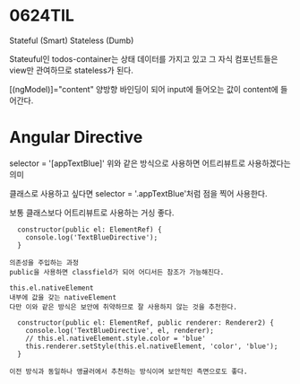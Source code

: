 # 0624TIL

Stateful (Smart)
Stateless (Dumb)

Stateuful인 todos-container는 상태 데이터를 가지고 있고 그 자식 컴포넌트들은 view만 관여하므로 stateless가 된다.

[(ngModel)]="content"
양방향 바인딩이 되어 input에 들어오는 값이 content에 들어간다.

# Angular Directive
selector = '[appTextBlue]'
위와 같은 방식으로 사용하면 어트리뷰트로 사용하겠다는 의미

클래스로 사용하고 싶다면
selector = '.appTextBlue'처럼 점을 찍어 사용한다.

보통 클래스보다 어트리뷰트로 사용하는 거싱 좋다.

```
  constructor(public el: ElementRef) { 
    console.log('TextBlueDirective');
  }

의존성을 주입하는 과정
public을 사용하면 classfield가 되어 어디서든 참조가 가능해진다. 

this.el.nativeElement
내부에 값을 갖는 nativeElement
다만 이와 같은 방식은 보안에 취약하므로 잘 사용하지 않는 것을 추천한다.
```
```
  constructor(public el: ElementRef, public renderer: Renderer2) { 
    console.log('TextBlueDirective', el, renderer);
    // this.el.nativeElement.style.color = 'blue'
    this.renderer.setStyle(this.el.nativeElement, 'color', 'blue');
  }

이전 방식과 동일하나 앵귤러에서 추천하는 방식이며 보안적인 측면으로도 좋다.
```